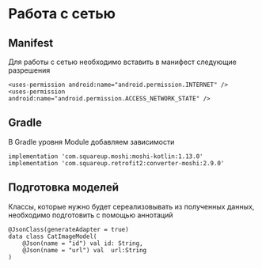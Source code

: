 # Работа с сетью
## Manifest
Для работы с сетью необходимо вставить в манифест следующие разрешения
```
<uses-permission android:name="android.permission.INTERNET" />
<uses-permission android:name="android.permission.ACCESS_NETWORK_STATE" />
```
## Gradle
В Gradle уровня Module добавляем зависимости
```
implementation 'com.squareup.moshi:moshi-kotlin:1.13.0'
implementation 'com.squareup.retrofit2:converter-moshi:2.9.0'
```
## Подготовка моделей
Классы, которые нужно будет сереализовывать из полученных данных, необходимо подготовить с помощью аннотаций
```
@JsonClass(generateAdapter = true)
data class CatImageModel(
    @Json(name = "id") val id: String,
    @Json(name = "url") val  url:String
)
```
